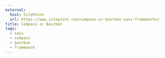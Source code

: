 ```yaml
---
external:
  host: SitePoint
  url: https://www.sitepoint.com/compass-or-bourbon-sass-frameworks/
title: Compass or Bourbon
tags:
  - sass
  - compass
  - bourbon
  - framework
---
```


